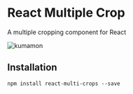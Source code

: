 # React Multiple Crop

A multiple cropping component for React

![kumamon](./examples/imgs/kumamon.gif)


## Installation
```
npm install react-multi-crops --save
```